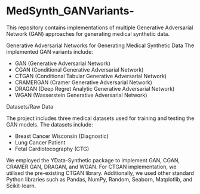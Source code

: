 # MedSynth_GANVariants-
This repository contains implementations of multiple Generative Adversarial Network (GAN) approaches for generating medical synthetic data. 

Generative Adversarial Networks for Generating Medical Synthetic Data
The implemented GAN variants include:
-	GAN (Generative Adversarial Network)
-	CGAN (Conditional Generative Adversarial Network)
-	CTGAN (Conditional Tabular Generative Adversarial Network)
-	CRAMERGAN (Cramer Generative Adversarial Network)
-	DRAGAN (Deep Regret Analytic Generative Adversarial Network)
-	WGAN (Wasserstein Generative Adversarial Network)


Datasets/Raw Data

The project includes three medical datasets used for training and testing the GAN models. The datasets include:

-	Breast Cancer Wisconsin (Diagnostic)
-	Lung Cancer Patient  
-	Fetal Cardiotocography (CTG) 

We employed the YData-Synthetic package to implement GAN, CGAN, CRAMER GAN, DRAGAN, and WGAN. For CTGAN implementation, we utilised the pre-existing CTGAN library. Additionally, we used other standard Python libraries such as Pandas, NumPy, Random, Seaborn, Matplotlib, and Scikit-learn.
